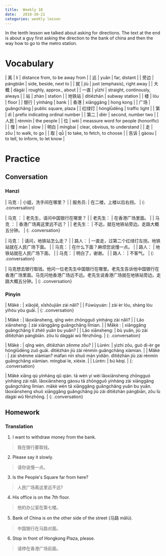 ```yaml
---
title:  Weekly 10
date:   2018-10-21
categories: weekly lesson
---
```


In the tenth lesson we talked about asking for directions.
The text at the end is about a guy first asking the direction to the bank of china
and then the way how to go to the metro station.

# Vocabulary

| 离     | lí         | distance from, to be away from       |
| 远     | yuǎn       | far, distant                         |
| 旁边   | pángbiān   | side, beside, next to                |
| 就     | jiù        | just (emphasis), right away          |
| 大概   | dàgài      | roughly, approx., about              |
| 一直   | yīzhí      | straight, continously, always        |
| 站     | zhàn       | station                              |
| 地铁站 | dìtiězhàn  | subway station                       |
| 楼     | lóu        | floor                                |
| 银行   | yínháng    | bank                                 |
| 香港   | xiānggǎng  | hong kong                            |
| 广场   | guǎngchǎng | public square, plaza                 |
| 红绿灯 | hónglǜdēng | traffic light                        |
| 第     | dì         | prefix indicating ordinal number     |
| 第二   | dìèr       | second, number two                   |
| 人民   | rénmín     | the people                           |
| 位     | wèi        | meassure word for people (honorific) |
| 慢     | màn        | slow                                 |
| 明白   | míngbai    | clear, obvious, to understand        |
| 走     | zǒu        | to walk, to go                       |
| 取     | qǚ         | to take, to fetch, to choose         |
| 告诉   | gàosu      | to tell, to inform, to let know      |

# Practice
## Conversation
### Hanzi

| 马克  : | 小姐，洗手间在哪里？   |
| 服务员: | 在二楼，上楼以后右拐。 |
{: .conversation}

| 马克  ： | 老先生，请问中国银行在哪里？           |
| 老先生： | 在香港广场里面。                       |
| 马克  ： | 香港广场离这里远不远？                 |
| 老先生： | 不远，就在地铁站旁边。走路大概五分钟。 |
{: .conversation}

| 马克： | 请问，地铁站怎么走？                                 |
| 路人： | 一直走，过第二个红绿灯左拐。地铁站就在人民广场下面。 |
| 马克： | 在什么下面？麻烦您说慢一点。                         |
| 路人： | 地铁站就在人民广场下面。                             |
| 马克： | 明白了，谢谢。                                       |
| 路人： | 不客气。                                             |
{: .conversation}

| 马克想去银行取钱。他问一位老先生中国银行在哪里。老先生告诉他中国银行在香港广场里面。马克问他香港广场远不远。老先生说香港广场就在地铁站旁边。走路大概五分钟。|
{: .conversation}

### Pinyin

| Mǎkè    : | xiǎojiě, xǐshǒujiān zài nǎli?         |
| Fúwùyuán: | zài èr lóu, shàng lóu yìhòu yòu guǎi. |
{: .conversation}

| Mǎkè         : | lǎoxiānsheng, qǐng wèn zhōngguǒ yínháng zài nǎli?               |
| Lǎo xiānsheng: | zài xiānggǎng guǎngchǎng lǐmian.                                |
| Mǎkè         : | xiǎnggǎng guǎngchǎng lí zhèli yuǎn bu yuǎn?                     |
| Lǎo xiānsheng: | bù yuǎn, jiù zài dìtiězhàn pángbiān. zǒu lù dàggài wǔ fěnzhōng. |
{: .conversation}

| Mǎkè : | qǐng wèn, dìtiězhàn zěnme zǒu?                                                                                  |
| Lùrén: | yìzhí zǒu, guò dì-èr ge hónglǜdēng zuǒ guǎi. dìtiězhàn jiù zài rénmín guǎngchǎng xiàmian.                       |
| Mǎkè : | zài shénme xiàmian? máfan nín shuō mán yìdiǎn. dìtiězhàn jiù zài rénmín guǎngchǎng xiàmian. míngbai le, xièxie. |
| Lùrén: | bú kèqi.                                                                                                        |
{: .conversation}

| Mǎkè xiǎng qù yínháng qǔ qián. tā wén yí wèi lǎoxiānsheng zhōngguó yínháng zài nǎli. lǎoxiānsheng gàosu tā zhōngguō yínháng zài xiānggǎng guǎngchǎng lǐmian. mǎkè wèn tā xiānggǎng guǎngchǎng yuǎn bu yuǎn. lǎoxiānsheng shuō xiānggǎng guǎngchǎng jiù zài dìtiězhàn pángbiān, zǒu lù dàgài wǔ fēnzhōng. |
{: .conversation}

## Homework
### Translation

1. I want to withdraw money from the bank.
> 我在银行要取钱。
2. Please say it slowly.
> 请你说慢一点。
3. Is the People's Square far from here?
> 人民广场离这里远不远?
4. His office is on the 7th floor.
> 他的办公室在第七楼。
5. Bank of China is on the other side of the street (马路 mǎlù).
> 中国银行在马路对面。
6. Stop in front of Hongkong Plaza, please.
> 请停在香港广场前面。
